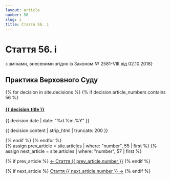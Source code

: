 ```yaml
---
layout: article
number: 56
slug: i
title: Стаття 56. і
---
```


# Стаття 56. і

з змінами, внесеними згідно із Законом № 2581-VIII від 02.10.2018}

## Практика Верховного Суду

<div class="decisions-container">
{% for decision in site.decisions %}
  {% if decision.article_numbers contains 56 %}
    <div class="decision-item">
      <h4><a href="{{ decision.url }}">{{ decision.title }}</a></h4>
      <p class="decision-date">{{ decision.date | date: "%d.%m.%Y" }}</p>
      <p class="decision-excerpt">{{ decision.content | strip_html | truncate: 200 }}</p>
    </div>
  {% endif %}
{% endfor %}
</div>

<div class="article-navigation">
  {% assign prev_article = site.articles | where: "number", 55 | first %}
  {% assign next_article = site.articles | where: "number", 57 | first %}
  
  {% if prev_article %}
    <a href="{{ prev_article.url }}" class="prev-article">← Стаття {{ prev_article.number }}</a>
  {% endif %}
  
  {% if next_article %}
    <a href="{{ next_article.url }}" class="next-article">Стаття {{ next_article.number }} →</a>
  {% endif %}
</div>
